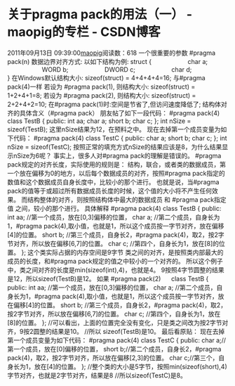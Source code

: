 # 关于pragma pack的用法（一） - maopig的专栏 - CSDN博客
2011年09月13日 09:39:00[maopig](https://me.csdn.net/maopig)阅读数：618
一个很重要的参数
#pragma pack(n)
数据边界对齐方式:
以如下结构为例: struct {
                    char a;
                    WORD b;
                    DWORD c;
                    char d;
                   }
在Windows默认结构大小: sizeof(struct) = 4+4+4+4=16;
与#pragma pack(4)一样
若设为 #pragma pack(1), 则结构大小: sizeof(struct) = 1+2+4+1=8;
若设为 #pragma pack(2), 则结构大小: sizeof(struct) = 2+2+4+2=10;
在#pragma pack(1)时:空间是节省了,但访问速度降低了;
结构体对齐的具体含义（#pragma pack）
朋友帖了如下一段代码：
#pragma pack(4)
class TestB
{
public:
int aa;
char a;
short b;
char c;
};
int nSize = sizeof(TestB);
这里nSize结果为12，在预料之中。
现在去掉第一个成员变量为如下代码：
#pragma pack(4)
class TestC
{
public:
char a;
short b;
char c;
};
int nSize = sizeof(TestC);
按照正常的填充方式nSize的结果应该是8，为什么结果显示nSize为6呢？
事实上，很多人对#pragma pack的理解是错误的。
#pragma pack规定的对齐长度，实际使用的规则是：
结构，联合，或者类的数据成员，第一个放在偏移为0的地方，以后每个数据成员的对齐，按照#pragma pack指定的数值和这个数据成员自身长度中，比较小的那个进行。
也就是说，当#pragma pack的值等于或超过所有数据成员长度的时候，这个值的大小将不产生任何效果。
而结构整体的对齐，则按照结构体中最大的数据成员 和 #pragma pack指定值 之间，较小的那个进行。
具体解释
#pragma pack(4)
class TestB
{
public:
int aa; //第一个成员，放在[0,3]偏移的位置，
char a; //第二个成员，自身长为1，#pragma pack(4),取小值，也就是1，所以这个成员按一字节对齐，放在偏移[4]的位置。
short b; //第三个成员，自身长2，#pragma pack(4)，取2，按2字节对齐，所以放在偏移[6,7]的位置。
char c; //第四个，自身长为1，放在[8]的位置。
};
这个类实际占据的内存空间是9字节
类之间的对齐，是按照类内部最大的成员的长度，和#pragma pack规定的值之中较小的一个对齐的。
所以这个例子中，类之间对齐的长度是min(sizeof(int),4)，也就是4。
9按照4字节圆整的结果是12，所以sizeof(TestB)是12。
如果
#pragma pack(2)
     class TestB
{
public:
int aa; //第一个成员，放在[0,3]偏移的位置，
char a; //第二个成员，自身长为1，#pragma pack(4),取小值，也就是1，所以这个成员按一字节对齐，放在偏移[4]的位置。
short b; //第三个成员，自身长2，#pragma pack(4)，取2，按2字节对齐，所以放在偏移[6,7]的位置。
char c; //第四个，自身长为1，放在[8]的位置。
};
//可以看出，上面的位置完全没有变化，只是类之间改为按2字节对齐，9按2圆整的结果是10。
//所以 sizeof(TestB)是10。
最后看原贴：
现在去掉第一个成员变量为如下代码：
#pragma pack(4)
class TestC
{
public:
char a;//第一个成员，放在[0]偏移的位置，
short b;//第二个成员，自身长2，#pragma pack(4)，取2，按2字节对齐，所以放在偏移[2,3]的位置。
char c;//第三个，自身长为1，放在[4]的位置。
};
//整个类的大小是5字节，按照min(sizeof(short),4)字节对齐，也就是2字节对齐，结果是8
//所以sizeof(TestC)是8。 
